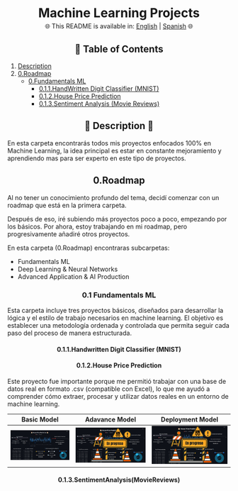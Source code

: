 <h1 align="center"  style="margin-bottom: -10px;">Machine Learning Projects</h1>
<div align="center"> </div>
<div align="center">

🌐 This README is available in: [English](Readme.md) | [Spanish](ReadmeESP.md) 🌐

</div>
<h2 align="center">📑 Table of Contents</h2>

1. [Description](#1-introduction)
2. [0.Roadmap](#2-development-process)
   - [0.Fundamentals ML](#21-data-processing)
        - [0.1.1.HandWritten Digit Classifier (MNIST)](#22-exploratory-data-analysis-eda)
        - [0.1.2.House Price Prediction](#22-exploratory-data-analysis-eda)
        - [0.1.3.Sentiment Analysis (Movie Reviews)](#22-exploratory-data-analysis-eda)

</div>
<p align = "center" >
    <h2 align = "Center">📜 Description 📜</h2>
</p>

En esta carpeta encontrarás todos mis proyectos enfocados 100% en Machine Learning, la idea principal es estar en constante mejoramiento y aprendiendo mas para ser experto en este tipo de proyectos.

<p align = "center" >
    <h2 align = "Center">0.Roadmap</h2>
</p>

Al no tener un conocimiento profundo del tema, decidí comenzar con un roadmap que está en la primera carpeta.

Después de eso, iré subiendo más proyectos poco a poco, empezando por los básicos. Por ahora, estoy trabajando en mi roadmap, pero progresivamente añadiré otros proyectos.

En esta carpeta (0.Roadmap) encontraras subcarpetas:

- Fundamentals ML
- Deep Learning & Neural Networks
- Advanced Application & AI Production

<p align = "center" >
    <h3 align = "Center">0.1 Fundamentals ML</h4>
</p>
Esta carpeta incluye tres proyectos básicos, diseñados para desarrollar la lógica y el estilo de trabajo necesarios en machine learning. El objetivo es establecer una metodología ordenada y controlada que permita seguir cada paso del proceso de manera estructurada.

<p align = "center" >
    <h4 align = "Center">0.1.1.Handwritten Digit Classifier (MNIST) </h4>
</p>

<p align = "center" >
    <h4 align = "Center">0.1.2.House Price Prediction </h4>
</p>

Este proyecto fue importante porque me permitió trabajar con una base de datos real en formato .csv (compatible con Excel), lo que me ayudó a comprender cómo extraer, procesar y utilizar datos reales en un entorno de machine learning. 

|Basic Model|Adavance Model|Deployment Model|
|---------|------------------------|-------------------|
|<img src = "https://github.com/KevinAlberto01/3.MachineLearning/blob/main/0.Roadmap/1.FundamentalsML/2.HousePricePrediction/Img/1.BasicModel.jpeg?raw=true" width="2000"/>|<img src = "https://github.com/KevinAlberto01/3.MachineLearning/blob/main/0.Roadmap/1.FundamentalsML/2.HousePricePrediction/Img/2.AdvanceModel.png?raw=true" width="2000"/>|<img src = "https://github.com/KevinAlberto01/3.MachineLearning/blob/main/0.Roadmap/1.FundamentalsML/2.HousePricePrediction/Img/2.AdvanceModel.png?raw=true" width="2000"/>|

<p align = "center" >
    <h4 align = "Center">0.1.3.SentimentAnalysis(MovieReviews)</h4>
</p>
